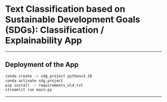 # Text Classification based on Sustainable Development Goals (SDGs): Classification / Explainability App

---

## Deployment of the App

    
```bash
conda create -n sdg_project python=3.10
conda activate sdg_project
pip install -r requirements_old.txt
streamlit run main.py
```

---